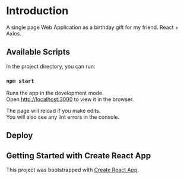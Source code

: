 # Introduction
A single page Web Application as a birthday gift for my friend.
React + Axios. 

## Available Scripts

In the project directory, you can run:

### `npm start`

Runs the app in the development mode.\
Open [http://localhost:3000](http://localhost:3000) to view it in the browser.

The page will reload if you make edits.\
You will also see any lint errors in the console.

## Deploy 

## Getting Started with Create React App

This project was bootstrapped with [Create React App](https://github.com/facebook/create-react-app).